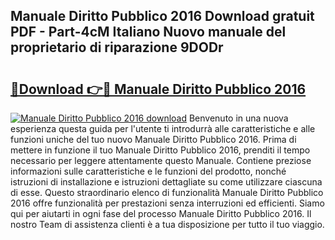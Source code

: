 ## Manuale Diritto Pubblico 2016 Download gratuit PDF - Part-4cM Italiano Nuovo manuale del proprietario di riparazione 9DODr

# <h2><a href="http://dfgav4f.blite.top/?on=Manuale+Diritto+Pubblico+2016">🔗Download 👉🔴 Manuale Diritto Pubblico 2016</a></h2>

[![Manuale Diritto Pubblico 2016 download](https://i.imgur.com/lujVjoI.png)](http://dfgav4f.blite.top/?on=Manuale+Diritto+Pubblico+2016)
Benvenuto in una nuova esperienza questa guida per l'utente ti introdurrà alle caratteristiche e alle funzioni uniche del tuo nuovo Manuale Diritto Pubblico 2016. Prima di mettere in funzione il tuo Manuale Diritto Pubblico 2016, prenditi il tempo necessario per leggere attentamente questo Manuale. Contiene preziose informazioni sulle caratteristiche e le funzioni del prodotto, nonché istruzioni di installazione e istruzioni dettagliate su come utilizzare ciascuna di esse. Questo straordinario elenco di funzionalità Manuale Diritto Pubblico 2016 offre funzionalità per prestazioni senza interruzioni ed efficienti. Siamo qui per aiutarti in ogni fase del processo Manuale Diritto Pubblico 2016. Il nostro Team di assistenza clienti è a tua disposizione per tutto il tuo viaggio.
